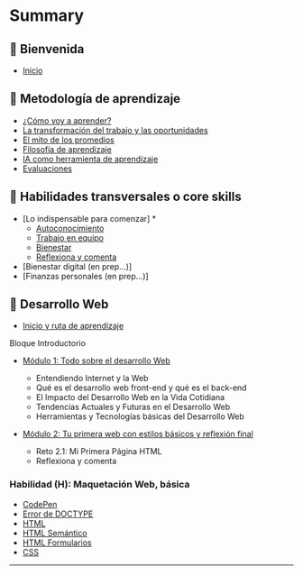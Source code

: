 # Summary

## 💜 Bienvenida

* [Inicio](README.md)

## 📑 Metodología de aprendizaje

* [¿Cómo voy a aprender?](curriculum_model/lea_model_01_overview.md)
* [La transformación del trabajo y las oportunidades](curriculum_model/lea_model_02_work.md)
* [El mito de los promedios](curriculum_model/lea_model_03_average.md)
* [Filosofía de aprendizaje](curriculum_model/lea_model_04_philosophy.md)
* [IA como herramienta de aprendizaje](curriculum_model/lea_model_05_ai.md)
* [Evaluaciones](curriculum_model/lea_model_06_assessment.md)

## 🌈 Habilidades transversales o core skills

* [Lo indispensable para comenzar]
	*
    * [Autoconocimiento](curriculum_lif/self_awareness/learning_lif_selfawareness.md)
    * [Trabajo en equipo](curriculum_lif/teamwork/learning_lif_teamwork.md)    
	* [Bienestar](curriculum_lif/wellbeign/learning_lif_digital_wb_intro.md)
	* [Reflexiona y comenta](curriculum_lif/learning_lif_digital_wb_intro.md)
* [Bienestar digital (en prep...)]
* [Finanzas personales (en prep...)]

## 🔵 Desarrollo Web

* [Inicio y ruta de aprendizaje](/curriculum_dev/lea_dev_overview.md)

Bloque Introductorio

* [Módulo 1: Todo sobre el desarrollo Web](https://laboratoria1.gitbook.io/codigom)
    * Entendiendo Internet y la Web 
    * Qué es el desarrollo web front-end y qué es el back-end
    * El Impacto del Desarrollo Web en la Vida Cotidiana
    * Tendencias Actuales y Futuras en el Desarrollo Web
    * Herramientas y Tecnologías básicas del Desarrollo Web

* [Módulo 2: Tu primera web con estilos básicos y reflexión final]()
    * Reto 2.1: Mi Primera Página HTML
    * Reflexiona y comenta

### Habilidad (H): Maquetación Web, básica

* [CodePen](curriculum_dev/editors_codepen.md)
* [Error de DOCTYPE](curriculum_dev/editors_codepen_doctype.md)
* [HTML](curriculum_dev/html.md)
* [HTML Semántico](curriculum_dev/html_semantic.md)
* [HTML Formularios](curriculum_dev//html_forms.md)
* [CSS](curriculum_dev/css.md)

---

‌‌
